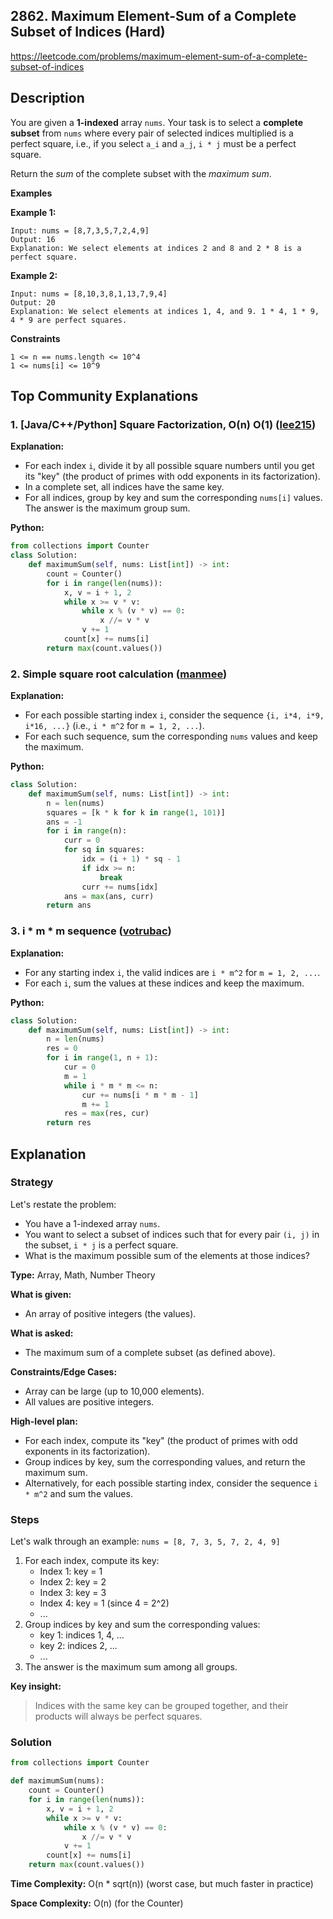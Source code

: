 ## 2862. Maximum Element-Sum of a Complete Subset of Indices (Hard)

https://leetcode.com/problems/maximum-element-sum-of-a-complete-subset-of-indices

## Description

You are given a **1-indexed** array `nums`. Your task is to select a **complete subset** from `nums` where every pair of selected indices multiplied is a perfect square, i.e., if you select `a_i` and `a_j`, `i * j` must be a perfect square.

Return the *sum* of the complete subset with the *maximum sum*.

**Examples**

**Example 1:**

    Input: nums = [8,7,3,5,7,2,4,9]
    Output: 16
    Explanation: We select elements at indices 2 and 8 and 2 * 8 is a perfect square.

**Example 2:**

    Input: nums = [8,10,3,8,1,13,7,9,4]
    Output: 20
    Explanation: We select elements at indices 1, 4, and 9. 1 * 4, 1 * 9, 4 * 9 are perfect squares.

**Constraints**

```
1 <= n == nums.length <= 10^4
1 <= nums[i] <= 10^9
```

## Top Community Explanations

### 1. [Java/C++/Python] Square Factorization, O(n) O(1) ([lee215](https://leetcode.com/problems/maximum-element-sum-of-a-complete-subset-of-indices/solutions/4053876/javacpython-square-factorization-on-o1-b-2r31))

**Explanation:**
- For each index `i`, divide it by all possible square numbers until you get its "key" (the product of primes with odd exponents in its factorization).
- In a complete set, all indices have the same key.
- For all indices, group by key and sum the corresponding `nums[i]` values. The answer is the maximum group sum.

**Python:**
```python
from collections import Counter
class Solution:
    def maximumSum(self, nums: List[int]) -> int:
        count = Counter()
        for i in range(len(nums)):
            x, v = i + 1, 2
            while x >= v * v:
                while x % (v * v) == 0:
                    x //= v * v
                v += 1
            count[x] += nums[i]
        return max(count.values())
```

### 2. Simple square root calculation ([manmee](https://leetcode.com/problems/maximum-element-sum-of-a-complete-subset-of-indices/solutions/4054028/simple-square-root-calculation-by-manmee-x697))

**Explanation:**
- For each possible starting index `i`, consider the sequence `{i, i*4, i*9, i*16, ...}` (i.e., `i * m^2` for `m = 1, 2, ...`).
- For each such sequence, sum the corresponding `nums` values and keep the maximum.

**Python:**
```python
class Solution:
    def maximumSum(self, nums: List[int]) -> int:
        n = len(nums)
        squares = [k * k for k in range(1, 101)]
        ans = -1
        for i in range(n):
            curr = 0
            for sq in squares:
                idx = (i + 1) * sq - 1
                if idx >= n:
                    break
                curr += nums[idx]
            ans = max(ans, curr)
        return ans
```

### 3. i * m * m sequence ([votrubac](https://leetcode.com/problems/maximum-element-sum-of-a-complete-subset-of-indices/solutions/4080073/i-m-m-sequence-by-votrubac-6lev))

**Explanation:**
- For any starting index `i`, the valid indices are `i * m^2` for `m = 1, 2, ...`.
- For each `i`, sum the values at these indices and keep the maximum.

**Python:**
```python
class Solution:
    def maximumSum(self, nums: List[int]) -> int:
        n = len(nums)
        res = 0
        for i in range(1, n + 1):
            cur = 0
            m = 1
            while i * m * m <= n:
                cur += nums[i * m * m - 1]
                m += 1
            res = max(res, cur)
        return res
```

## Explanation

### Strategy

Let's restate the problem:
- You have a 1-indexed array `nums`.
- You want to select a subset of indices such that for every pair `(i, j)` in the subset, `i * j` is a perfect square.
- What is the maximum possible sum of the elements at those indices?

**Type:** Array, Math, Number Theory

**What is given:**
- An array of positive integers (the values).

**What is asked:**
- The maximum sum of a complete subset (as defined above).

**Constraints/Edge Cases:**
- Array can be large (up to 10,000 elements).
- All values are positive integers.

**High-level plan:**
- For each index, compute its "key" (the product of primes with odd exponents in its factorization).
- Group indices by key, sum the corresponding values, and return the maximum sum.
- Alternatively, for each possible starting index, consider the sequence `i * m^2` and sum the values.

### Steps

Let's walk through an example: `nums = [8, 7, 3, 5, 7, 2, 4, 9]`

1. For each index, compute its key:
    - Index 1: key = 1
    - Index 2: key = 2
    - Index 3: key = 3
    - Index 4: key = 1 (since 4 = 2^2)
    - ...
2. Group indices by key and sum the corresponding values:
    - key 1: indices 1, 4, ...
    - key 2: indices 2, ...
    - ...
3. The answer is the maximum sum among all groups.

**Key insight:**
> Indices with the same key can be grouped together, and their products will always be perfect squares.

### Solution

```python
from collections import Counter

def maximumSum(nums):
    count = Counter()
    for i in range(len(nums)):
        x, v = i + 1, 2
        while x >= v * v:
            while x % (v * v) == 0:
                x //= v * v
            v += 1
        count[x] += nums[i]
    return max(count.values())
```

**Time Complexity:** O(n * sqrt(n)) (worst case, but much faster in practice)

**Space Complexity:** O(n) (for the Counter) 